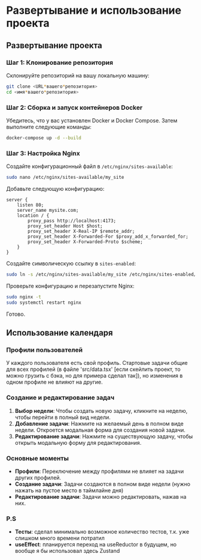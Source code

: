 # Развертывание и использование проекта

## Развертывание проекта

### Шаг 1: Клонирование репозитория

Склонируйте репозиторий на вашу локальную машину:

```sh
git clone <URL*вашего*репозитория>
cd <имя*вашего*репозитория>
```

### Шаг 2: Сборка и запуск контейнеров Docker

Убедитесь, что у вас установлен Docker и Docker Compose. Затем выполните следующие команды:

```sh
docker-compose up -d --build
```

### Шаг 3: Настройка Nginx

Создайте конфигурационный файл в `/etc/nginx/sites-available`:

```sh
sudo nano /etc/nginx/sites-available/my_site
```

Добавьте следующую конфигурацию:

```nginx
server {
	listen 80;
	server_name mysite.com;
	location / {
		proxy_pass http://localhost:4173;
		proxy_set_header Host $host;
		proxy_set_header X-Real-IP $remote_addr;
		proxy_set_header X-Forwarded-For $proxy_add_x_forwarded_for;
		proxy_set_header X-Forwarded-Proto $scheme;
	}
}
```

Создайте символическую ссылку в `sites-enabled`:

```sh
sudo ln -s /etc/nginx/sites-available/my_site /etc/nginx/sites-enabled/
```

Проверьте конфигурацию и перезапустите Nginx:

```sh
sudo nginx -t
sudo systemctl restart nginx
```

Готово.

## Использование календаря

### Профили пользователей

У каждого пользователя есть свой профиль. Стартовые задачи общие для всех профилей (в файле 'src/data.tsx' [если скейлить проект, то можно грузить с бэка, но для примера сделал так]), но изменения в одном профиле не влияют на другие.

### Создание и редактирование задач

1. **Выбор недели**: Чтобы создать новую задачу, кликните на неделю, чтобы перейти в полный вид недели.
2. **Добавление задачи**: Нажмите на желаемый день в полном виде недели. Откроется модальная форма для создания новой задачи.
3. **Редактирование задачи**: Нажмите на существующую задачу, чтобы открыть модальную форму для редактирования.

### Основные моменты

-  **Профили**: Переключение между профилями не влияет на задачи других профилей.
-  **Создание задачи**: Задачи создаются в полном виде недели (нужно нажать на пустое место в таймлайне дня)
-  **Редактирование задачи**: Задачи можно редактировать, нажав на них.

### P.S

-  **Тесты**: сделал минимально возможное количество тестов, т.к. уже слишком много времени потратил
-  **useEffect**: планируется переход на useReductor в будущем, но вообще я бы использовал здесь Zustand
